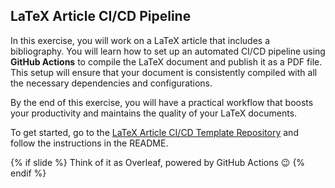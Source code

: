 ## LaTeX Article CI/CD Pipeline

In this exercise, you will work on a LaTeX article that includes a bibliography. 
You will learn how to set up an automated CI/CD pipeline using **GitHub Actions** to compile the LaTeX document and publish it as a PDF file.
This setup will ensure that your document is consistently compiled with all the necessary dependencies and configurations.

By the end of this exercise, you will have a practical workflow that boosts your productivity and maintains the quality of your LaTeX documents.

To get started, go to the [LaTeX Article CI/CD Template Repository](https://github.com/matteodelucchi/latex-article-template) and follow the instructions in the README.

{% if slide %}
Think of it as Overleaf, powered by GitHub Actions 😉
{% endif %}
